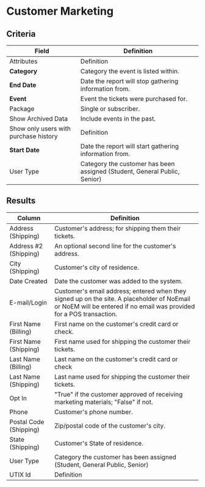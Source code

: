 # Customer Marketing

## Criteria

| **Field** | **Definition** |
| --- | --- |
| Attributes | Definition |
| **Category** | Category the event is listed within. |
| **End Date** | Date the report will stop gathering information from. |
| **Event** | Event the tickets were purchased for. |
| Package | Single or subscriber.|
| Show Archived Data | Include events in the past.|
| Show only users with purchase history | Definition |
| **Start Date** | Date the report will start gathering information from. |
| User Type | Category the customer has been assigned (Student, General Public, Senior)|

## Results

| **Column** | **Definition** |
| --- | --- |
| Address \(Shipping\) |  Customer's address; for shipping them their tickets.|
| Address \#2 \(Shipping\) | An optional second line for the customer's address. |
| City \(Shipping\) | Customer's city of residence.|
| Date Created | Date the customer was added to the system.|
| E-mail/Login | Customer's email address; entered when they signed up on the site. A placeholder of NoEmail or NoEM will be entered if no email was provided for a POS transaction.|
| First Name \(Billing\) | First name on the customer's credit card or check.|
| First Name \(Shipping\) | First name used for shipping the customer their tickets.|
| Last Name \(Billing\) | Last name on the customer's credit card or check|
| Last Name \(Shipping\) | Last name used for shipping the customer their tickets.|
| Opt In | "True" if the customer approved of receiving marketing materials; "False" if not.|
| Phone | Customer's phone number.|
| Postal Code \(Shipping\) | Zip/postal code of the customer's city.|
| State \(Shipping\) | Customer's State of residence.|
| User Type | Category the customer has been assigned (Student, General Public, Senior)|
| UTIX Id | Definition |

